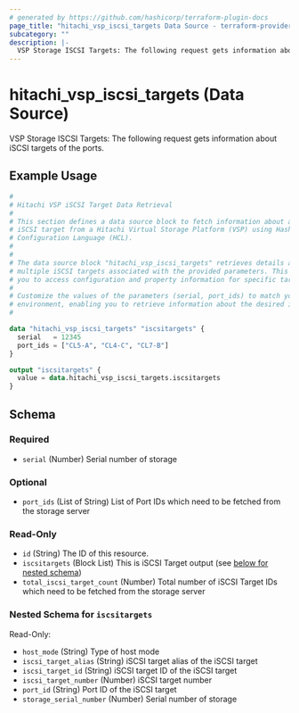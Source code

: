 ```yaml
---
# generated by https://github.com/hashicorp/terraform-plugin-docs
page_title: "hitachi_vsp_iscsi_targets Data Source - terraform-provider-hitachi"
subcategory: ""
description: |-
  VSP Storage ISCSI Targets: The following request gets information about iSCSI targets of the ports.
---
```


# hitachi_vsp_iscsi_targets (Data Source)

VSP Storage ISCSI Targets: The following request gets information about iSCSI targets of the ports.

## Example Usage

```terraform
#
# Hitachi VSP iSCSI Target Data Retrieval
#
# This section defines a data source block to fetch information about a specific
# iSCSI target from a Hitachi Virtual Storage Platform (VSP) using HashiCorp
# Configuration Language (HCL).
#
#
# The data source block "hitachi_vsp_iscsi_targets" retrieves details about
# multiple iSCSI targets associated with the provided parameters. This allows
# you to access configuration and property information for specific targets.
#
# Customize the values of the parameters (serial, port_ids) to match your
# environment, enabling you to retrieve information about the desired iSCSI targets.
#

data "hitachi_vsp_iscsi_targets" "iscsitargets" {
  serial   = 12345
  port_ids = ["CL5-A", "CL4-C", "CL7-B"]
}

output "iscsitargets" {
  value = data.hitachi_vsp_iscsi_targets.iscsitargets
}
```

<!-- schema generated by tfplugindocs -->
## Schema

### Required

- `serial` (Number) Serial number of storage

### Optional

- `port_ids` (List of String) List of Port IDs which need to be fetched from the storage server

### Read-Only

- `id` (String) The ID of this resource.
- `iscsitargets` (Block List) This is iSCSI Target output (see [below for nested schema](#nestedblock--iscsitargets))
- `total_iscsi_target_count` (Number) Total number of iSCSI Target IDs which need to be fetched from the storage server

<a id="nestedblock--iscsitargets"></a>
### Nested Schema for `iscsitargets`

Read-Only:

- `host_mode` (String) Type of host mode
- `iscsi_target_alias` (String) iSCSI target alias of the iSCSI target
- `iscsi_target_id` (String) iSCSI target ID of the iSCSI target
- `iscsi_target_number` (Number) iSCSI target number
- `port_id` (String) Port ID of the iSCSI target
- `storage_serial_number` (Number) Serial number of storage
